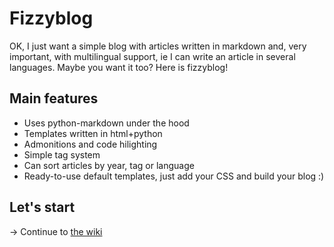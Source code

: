 # Fizzyblog

OK, I just want a simple blog with articles written in markdown and, very important, with multilingual support, ie I can write an article in several languages. Maybe you want it too? Here is fizzyblog!

## Main features
 
- Uses python-markdown under the hood
- Templates written in html+python
- Admonitions and code hilighting
- Simple tag system
- Can sort articles by year, tag or language
- Ready-to-use default templates, just add your CSS and build your blog :)

## Let's start

-> Continue to [the wiki](https://github.com/TheElectronWill/fizzyblog/wiki)
